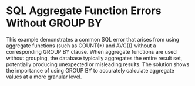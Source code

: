 # SQL Aggregate Function Errors Without GROUP BY
This example demonstrates a common SQL error that arises from using aggregate functions (such as COUNT(*) and AVG()) without a corresponding GROUP BY clause. When aggregate functions are used without grouping, the database typically aggregates the entire result set, potentially producing unexpected or misleading results. The solution shows the importance of using GROUP BY to accurately calculate aggregate values at a more granular level.